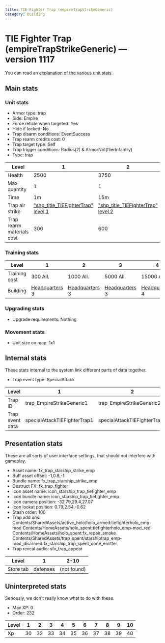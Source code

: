 ```yaml
---
title: TIE Fighter Trap (empireTrapStrikeGeneric)
category: building
---
```


# TIE Fighter Trap (empireTrapStrikeGeneric) — version 1117

You can read an [explanation  of the various unit stats](unitexplained.md).

## Main stats

### Unit stats

  * Armor type: trap
  * Side: Empire
  * Force reticle when targeted: Yes
  * Hide if locked: No
  * Trap disarm conditions: EventSuccess
  * Trap rearm credits cost: 0
  * Trap target type: Self
  * Trap trigger conditions: Radius(2) & ArmorNot(flierInfantry)
  * Type: trap

|Level                    |1                                                        |2                                                        |3                                                        |4                                                        |5                                                        |6                                                        |7                                                        |8                                                        |9                                                        |10                                                        |
|-------------------------|---------------------------------------------------------|---------------------------------------------------------|---------------------------------------------------------|---------------------------------------------------------|---------------------------------------------------------|---------------------------------------------------------|---------------------------------------------------------|---------------------------------------------------------|---------------------------------------------------------|----------------------------------------------------------|
|Health                   |2500                                                     |3750                                                     |4500                                                     |6000                                                     |7250                                                     |8500                                                     |9750                                                     |11000                                                    |12250                                                    |13500                                                     |
|Max quantity             |1                                                        |1                                                        |1                                                        |2                                                        |2                                                        |4                                                        |4                                                        |6                                                        |6                                                        |6                                                         |
|Time                     |1m                                                       |15m                                                      |2h                                                       |12h                                                      |1d                                                       |1d12h                                                    |2d                                                       |3d                                                       |6d                                                       |1w3d                                                      |
|Trap air strike          |["shp_title_TIEFighterTrap" level 1](TIEFighterTrap.html)|["shp_title_TIEFighterTrap" level 2](TIEFighterTrap.html)|["shp_title_TIEFighterTrap" level 3](TIEFighterTrap.html)|["shp_title_TIEFighterTrap" level 4](TIEFighterTrap.html)|["shp_title_TIEFighterTrap" level 5](TIEFighterTrap.html)|["shp_title_TIEFighterTrap" level 6](TIEFighterTrap.html)|["shp_title_TIEFighterTrap" level 7](TIEFighterTrap.html)|["shp_title_TIEFighterTrap" level 8](TIEFighterTrap.html)|["shp_title_TIEFighterTrap" level 9](TIEFighterTrap.html)|["shp_title_TIEFighterTrap" level 10](TIEFighterTrap.html)|
|Trap rearm materials cost|300                                                      |600                                                      |900                                                      |1200                                                     |1800                                                     |2000                                                     |2700                                                     |3000                                                     |3500                                                     |6000                                                      |


### Training stats

|Level        |1                              |2                              |3                              |4                              |5                              |6                              |7                              |8                              |9                              |10                              |
|-------------|-------------------------------|-------------------------------|-------------------------------|-------------------------------|-------------------------------|-------------------------------|-------------------------------|-------------------------------|-------------------------------|--------------------------------|
|Training cost|300 All.                       |1000 All.                      |5000 All.                      |15000 All.                     |30000 All.                     |70000 All.                     |150000 All.                    |300000 All.                    |900000 All.                    |1500000 All.                    |
|Building     |[Headquarters 3](empireHQ.html)|[Headquarters 3](empireHQ.html)|[Headquarters 3](empireHQ.html)|[Headquarters 4](empireHQ.html)|[Headquarters 5](empireHQ.html)|[Headquarters 6](empireHQ.html)|[Headquarters 7](empireHQ.html)|[Headquarters 8](empireHQ.html)|[Headquarters 9](empireHQ.html)|[Headquarters 10](empireHQ.html)|


### Upgrading stats

  * Upgrade requirements: Nothing

### Movement stats

  * Unit size on map: 1x1

## Internal stats

These stats internal to the system link different parts of data together.

  * Trap event type: SpecialAttack

|Level          |1                           |2                           |3                           |4                           |5                           |6                           |7                           |8                           |9                           |10                           |
|---------------|----------------------------|----------------------------|----------------------------|----------------------------|----------------------------|----------------------------|----------------------------|----------------------------|----------------------------|-----------------------------|
|Trap ID        |trap_EmpireStrikeGeneric1   |trap_EmpireStrikeGeneric2   |trap_EmpireStrikeGeneric3   |trap_EmpireStrikeGeneric4   |trap_EmpireStrikeGeneric5   |trap_EmpireStrikeGeneric6   |trap_EmpireStrikeGeneric7   |trap_EmpireStrikeGeneric8   |trap_EmpireStrikeGeneric9   |trap_EmpireStrikeGeneric10   |
|Trap event data|specialAttackTIEFighterTrap1|specialAttackTIEFighterTrap2|specialAttackTIEFighterTrap3|specialAttackTIEFighterTrap4|specialAttackTIEFighterTrap5|specialAttackTIEFighterTrap6|specialAttackTIEFighterTrap7|specialAttackTIEFighterTrap8|specialAttackTIEFighterTrap9|specialAttackTIEFighterTrap10|


## Presentation stats

These are all sorts of user interface settings, that should not interfere with gameplay.

  * Asset name: fx_trap_starship_strike_emp
  * Buff asset offset: -1,0.8,-1
  * Bundle name: fx_trap_starship_strike_emp
  * Destruct FX: fx_trap_fighter
  * Icon asset name: icon_starship_trap_tiefighter_emp
  * Icon bundle name: icon_starship_trap_tiefighter_emp
  * Icon camera position: -32.79,29.4,27.07
  * Icon lookat position: 0.79,2.54,-0.62
  * Stash order: 100
  * Trap add ons: Contents/SharedAssets/active_holo/holo_armed:tiefighterholo_emp-mod Contents/HomeAssets/holo_spent:tiefighterholo_emp-mod_red Contents/HomeAssets/holo_spent:fx_repair_smoke Contents/SharedAssets/trap_spent/starshiptrap_emp-mod_disarmed:fx_starship_trap_spent_cone_emitter
  * Trap reveal audio: sfx_trap_appear

|Level    |1       |2-10       |
|---------|--------|-----------|
|Store tab|defenses|(not found)|


## Uninterpreted stats

Seriously, we don't really know what to do with these.

  * Max XP: 0
  * Order: 232

|Level|1 |2 |3 |4 |5 |6 |7 |8 |9 |10|
|-----|--|--|--|--|--|--|--|--|--|--|
|Xp   |30|32|33|34|35|36|37|38|39|40|


